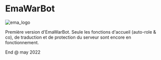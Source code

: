 # EmaWarBot

![ema_logo](https://cdn.discordapp.com/attachments/376111266521153538/376112554453499905/text11214.png)

Première version d'EmaWarBot. 
Seule les fonctions d'accueil (auto-role & co), de traduction et de protection du serveur sont encore en fonctionnement.

End @ may 2022

